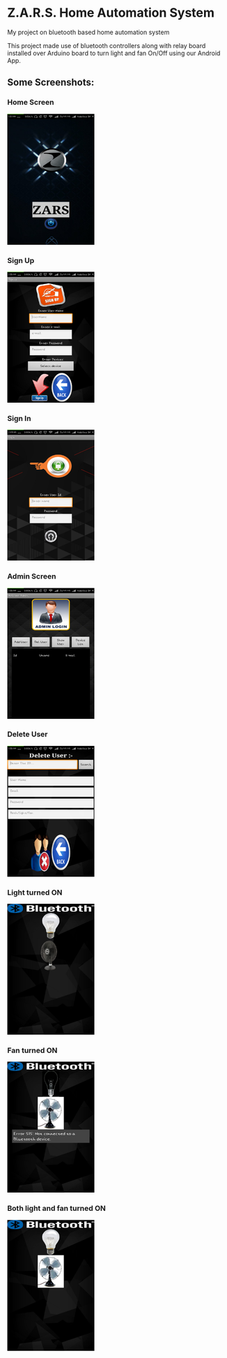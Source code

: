 # Z.A.R.S. Home Automation System
My project on bluetooth based home automation system

This project made use of bluetooth controllers along with relay board installed over Arduino board to turn light and fan On/Off using our Android App.

## Some Screenshots:

### Home Screen
<img src="screenshots/home.png" width="200" height="300" title="Home">

### Sign Up 
<img src="screenshots/signup.png" width="200" height="300" title="Signup">

### Sign In 
<img src="screenshots/signin.png" width="200" height="300" title="Signin">

### Admin Screen
<img src="screenshots/admin.png" width="200" height="300" title="Admin">

### Delete User 
<img src="screenshots/delete.png" width="200" height="300" title="Delete">

### Light turned ON
<img src="screenshots/light.png" width="200" height="300" title="light">

### Fan turned ON
<img src="screenshots/fan.png" width="200" height="300" title="fan">

### Both light and fan turned ON 
<img src="screenshots/both.png" width="200" height="300" title="Both">

